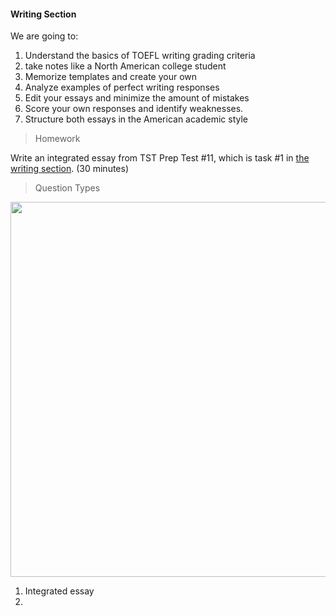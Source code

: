 #### Writing Section 

We are going to:

1. Understand the basics of TOEFL writing grading criteria
2. take notes like a North American college student
3. Memorize templates and create your own
4. Analyze examples of perfect writing responses
5. Edit your essays and minimize the amount of mistakes
6. Score your own responses and identify weaknesses.
7. Structure both essays in the American academic style

> Homework

Write an integrated essay from TST Prep Test #11, which is task #1 in [the writing section](https://drive.google.com/file/d/1PgwfIjnW2HbrQveBNl4zYyJdi0s1QACO/view?usp=share_link). (30 minutes)

> Question Types


<img src="https://user-images.githubusercontent.com/12064832/206860727-0503d1be-ccc7-4f17-986e-9f43253c165e.png" width=600 />

1. Integrated essay
2. 




